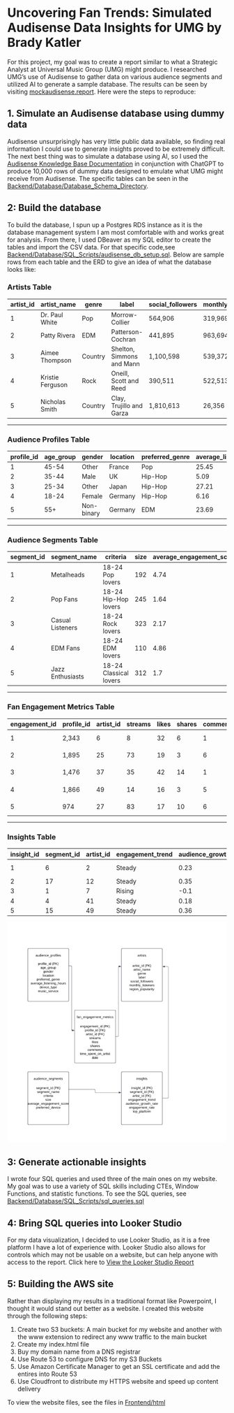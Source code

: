 # Uncovering Fan Trends: Simulated Audisense Data Insights for UMG by Brady Katler

For this project, my goal was to create a report similar to what a Strategic Analyst at Universal Music Group (UMG) might produce. I researched UMG’s use of Audisense to gather data on various audience segments and utilized AI to generate a sample database. The results can be seen by visiting [mockaudisense.report](http://mockaudisense.report). Here were the steps to reproduce:

## 1. Simulate an Audisense database using dummy data

Audisense unsurprisingly has very little public data available, so finding real information I could use to generate insights proved to be extremely difficult. The next best thing was to simulate a database using AI, so I used the [Audisense Knowledge Base Documentation](https://help.audiense.com/knowledge/audiense-insights) in conjunction with ChatGPT to produce 10,000 rows of dummy data designed to emulate what UMG might receive from Audisense. The specific tables can be seen in the [Backend/Database/Database_Schema_Directory](https://github.com/bradyumgproject/UMG_Project/tree/main/UMG_Project/Backend/Database/Database_Schema).


## 2: Build the database

To build the database, I spun up a Postgres RDS instance as it is the database management system I am most comfortable with and works great for analysis. From there, I used DBeaver as my SQL editor to create the tables and import the CSV data. For that specific code,see [Backend/Database/SQL_Scripts/audisense_db_setup.sql](https://github.com/bradyumgproject/UMG_Project/blob/main/UMG_Project/Backend/Database/SQL_Scripts/audisense_db_setup.sql). Below are sample rows from each table and the ERD to give an idea of what the database looks like:

### Artists Table

| artist_id | artist_name        | genre     | label                      | social_followers | monthly_listeners | region_popularity |
|-----------|--------------------|-----------|----------------------------|------------------|-------------------|--------------------|
| 1         | Dr. Paul White     | Pop       | Morrow-Collier            | 564,906          | 319,969           | Canada            |
| 2         | Patty Rivera       | EDM       | Patterson-Cochran         | 441,895          | 963,694           | USA               |
| 3         | Aimee Thompson     | Country   | Shelton, Simmons and Mann | 1,100,598        | 539,372           | Germany           |
| 4         | Kristie Ferguson   | Rock      | Oneill, Scott and Reed     | 390,511          | 522,513           | India             |
| 5         | Nicholas Smith     | Country   | Clay, Trujillo and Garza   | 1,810,613        | 26,356            | Germany           |

---

### Audience Profiles Table

| profile_id | age_group | gender   | location    | preferred_genre | average_listening_hours | device_type | music_service  |
|------------|-----------|----------|-------------|-----------------|-------------------------|-------------|----------------|
| 1          | 45-54     | Other    | France      | Pop             | 25.45                   | Desktop     | Amazon Music   |
| 2          | 35-44     | Male     | UK          | Hip-Hop         | 5.09                    | Mobile      | Spotify        |
| 3          | 25-34     | Other    | Japan       | Hip-Hop         | 27.21                   | Tablet      | Apple Music    |
| 4          | 18-24     | Female   | Germany     | Hip-Hop         | 6.16                    | Desktop     | Spotify        |
| 5          | 55+       | Non-binary | Germany   | EDM             | 23.69                   | Tablet      | Apple Music    |

---

### Audience Segments Table

| segment_id | segment_name               | criteria                 | size | average_engagement_score | preferred_device |
|------------|----------------------------|--------------------------|------|--------------------------|------------------|
| 1          | Metalheads                 | 18-24 Pop lovers         | 192  | 4.74                     | Desktop          |
| 2          | Pop Fans                   | 18-24 Hip-Hop lovers     | 245  | 1.64                     | Tablet           |
| 3          | Casual Listeners           | 18-24 Rock lovers        | 323  | 2.17                     | Desktop          |
| 4          | EDM Fans                   | 18-24 EDM lovers         | 110  | 4.86                     | Mobile           |
| 5          | Jazz Enthusiasts           | 18-24 Classical lovers   | 312  | 1.7                      | Desktop          |

---

### Fan Engagement Metrics Table

| engagement_id | profile_id | artist_id | streams | likes | shares | comments | time_spent_on_artist | date       |
|---------------|------------|-----------|---------|-------|--------|----------|-----------------------|------------|
| 1             | 2,343      | 6         | 8       | 32    | 6      | 1        | 59.67                 | 2024-10-08 |
| 2             | 1,895      | 25        | 73      | 19    | 3      | 6        | 41.83                 | 2024-03-24 |
| 3             | 1,476      | 37        | 35      | 42    | 14     | 1        | 161.33                | 2024-02-16 |
| 4             | 1,866      | 49        | 14      | 16    | 3      | 5        | 18.23                 | 2024-08-21 |
| 5             | 974        | 27        | 83      | 17    | 10     | 6        | 169.55                | 2024-06-06 |

---

### Insights Table

| insight_id | segment_id | artist_id | engagement_trend | audience_growth_rate | engagement_rate | top_platform  |
|------------|------------|-----------|------------------|----------------------|-----------------|---------------|
| 1          | 6          | 2         | Steady          | 0.23                 | 9.62            | YouTube Music |
| 2          | 17         | 12        | Steady          | 0.35                 | 4.54            | Apple Music   |
| 3          | 1          | 7         | Rising          | -0.1                 | 2.8             | Spotify       |
| 4          | 4          | 41        | Steady          | 0.18                 | 5.05            | Apple Music   |
| 5          | 15         | 49        | Steady          | 0.36                 | 7.26            | Apple Music   |


![ERD Diagram](https://github.com/bradyumgproject/UMG_Project/blob/main/UMG_Project/Backend/Database/UMG_ERD.png)


## 3: Generate actionable insights

I wrote four SQL queries and used three of the main ones on my website. My goal was to use a variety of SQL skills including CTEs, Window Functions, and statistic functions. To see the SQL queries, see [Backend/Database/SQL_Scripts/sql_queries.sql](https://github.com/bradyumgproject/UMG_Project/blob/main/UMG_Project/Backend/Database/SQL_Scripts/sql_queries.sql)

## 4: Bring SQL queries into Looker Studio

For my data visualization, I decided to use Looker Studio, as it is a free platform I have a lot of experience with. Looker Studio also allows for controls which may not be usable on a website, but can help anyone with access to the report. Click here to [View the Looker Studio Report](https://lookerstudio.google.com/reporting/8decc191-103f-4600-9e4b-855bde6bd6ca)

## 5: Building the AWS site

Rather than displaying my results in a traditional format like Powerpoint, I thought it would stand out better as a website. I created this website through the following steps:
1. Create two S3 buckets: A main bucket for my website and another with the www extension to redirect any www traffic to the main bucket
2. Create my index.html file
3. Buy my domain name from a DNS registrar
4. Use Route 53 to configure DNS for my S3 Buckets
5. Use Amazon Certificate Manager to get an SSL certificate and add the entires into Route 53
6. Use Cloudfront to distribute my HTTPS website and speed up content delivery

To view the website files, see the files in [Frontend/html](https://github.com/bradyumgproject/UMG_Project/tree/main/UMG_Project/Frontend/html)
